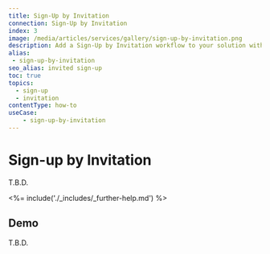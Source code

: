 ```yaml
---
title: Sign-Up by Invitation
connection: Sign-Up by Invitation
index: 3
image: /media/articles/services/gallery/sign-up-by-invitation.png
description: Add a Sign-Up by Invitation workflow to your solution with Professional Services custom extensibility.
alias:
 - sign-up-by-invitation
seo_alias: invited sign-up 
toc: true
topics:
  - sign-up
  - invitation
contentType: how-to
useCase:
    - sign-up-by-invitation
---
```

# Sign-up by Invitation

T.B.D.

<%= include('./_includes/_further-help.md') %>

## Demo

T.B.D.


